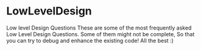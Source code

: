 # LowLevelDesign
Low level Design Questions 
These are some of the most frequently asked Low Level Design Questions.
Some of them might not be complete, So that you can try to debug and enhance the existing code!
All the best :)
